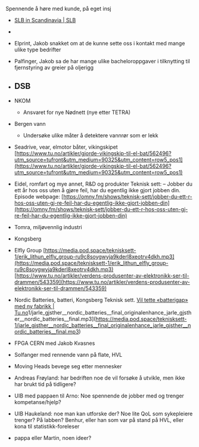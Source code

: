 Spennende å høre med kunde, på eget insj



- [SLB in Scandinavia \| SLB](https://www.slb.com/about/who-we-are/our-global-presence/slb-scandinavia)
- 
- Elprint, Jakob snakket om at de kunne sette oss i kontakt med mange ulike type bedrifter
- Palfinger, Jakob sa de har mange ulike bacheloroppgaver i tilknytting til fjernstyring av greier på oljerigg
- DSB
	- 
- NKOM 
	- Ansvaret for nye Nødnett (nye etter TETRA)
- Bergen vann
	- Undersøke ulike måter å detektere vannrør som er lekk

- Seadrive, vear, elmotor båter, vikingskipet 
  [https://www.tu.no/artikler/gjorde-vikingskip-til-el-bat/562496?utm_source=tufront&utm_medium=90325&utm_content=row5_pos1](https://www.tu.no/artikler/gjorde-vikingskip-til-el-bat/562496?utm_source=tufront&utm_medium=90325&utm_content=row5_pos1)
- Eidel, romfart og mye annet, R&D og produkter  Teknisk sett: – Jobber du ett år hos oss uten å gjøre feil, har du egentlig ikke gjort jobben din. 
  Episode webpage: [https://omny.fm/shows/teknisk-sett/jobber-du-ett-r-hos-oss-uten-gj-re-feil-har-du-egentlig-ikke-gjort-jobben-din](https://omny.fm/shows/teknisk-sett/jobber-du-ett-r-hos-oss-uten-gj-re-feil-har-du-egentlig-ikke-gjort-jobben-din)
- Tomra, miljøvennlig industri
- Kongsberg
- Elfly Group 
  [https://media.pod.space/teknisksett-1/erik_lithun_elfly_group-ru9c8soygwyja9kderl8xeotrv4dkh.mp3](https://media.pod.space/teknisksett-1/erik_lithun_elfly_group-ru9c8soygwyja9kderl8xeotrv4dkh.mp3)  [https://www.tu.no/artikler/verdens-produsenter-av-elektronikk-ser-til-drammen/543359](https://www.tu.no/artikler/verdens-produsenter-av-elektronikk-ser-til-drammen/543359)
- Nordic Batteries, batteri, Kongsberg  Teknisk sett.
  [Vil tette «batterigap» med ny fabrikk \| Tu.no](https://www.tu.no/artikler/vil-tette-batterigap-med-ny-fabrikk/550419)1/jarle_gjsther__nordic_batteries__final_originalenhance_jarle_gjsther__nordic_batteries__final.mp3](https://media.pod.space/teknisksett-1/jarle_gjsther__nordic_batteries__final_originalenhance_jarle_gjsther__nordic_batteries__final.mp3)

- FPGA CERN med Jakob Kvasnes
- Solfanger med rennende vann på flate, HVL
- Moving Heads bevege seg etter mennesker

- Andreas Frøyland: har bedriften noe de vil forsøke å utvikle, men ikke har brukt tid på tidligere?
- UIB med pappaen til Arno: Noe spennende de jobber med og trenger kompetanse/hjelp?
- UIB Haukeland: noe man kan utforske der? Noe lite QoL som sykepleiere trenger? På labben? Benhur, eller han som var på stand på HVL, eller kona til statistikk-foreleser
- pappa eller Martin, noen ideer?